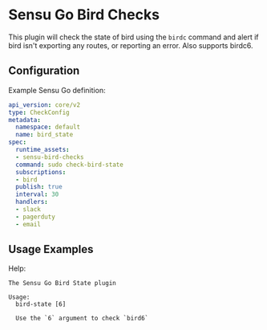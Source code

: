# Sensu Go Bird Checks

This plugin will check the state of bird using the `birdc` command and alert if bird isn't exporting any routes, or reporting an error. Also supports birdc6.

## Configuration

Example Sensu Go definition:

```yaml
api_version: core/v2
type: CheckConfig
metadata:
  namespace: default
  name: bird_state
spec:
  runtime_assets:
  - sensu-bird-checks
  command: sudo check-bird-state
  subscriptions:
  - bird
  publish: true
  interval: 30
  handlers:
  - slack
  - pagerduty
  - email
```

## Usage Examples

Help:

```
The Sensu Go Bird State plugin

Usage:
  bird-state [6]

  Use the `6` argument to check `bird6`
